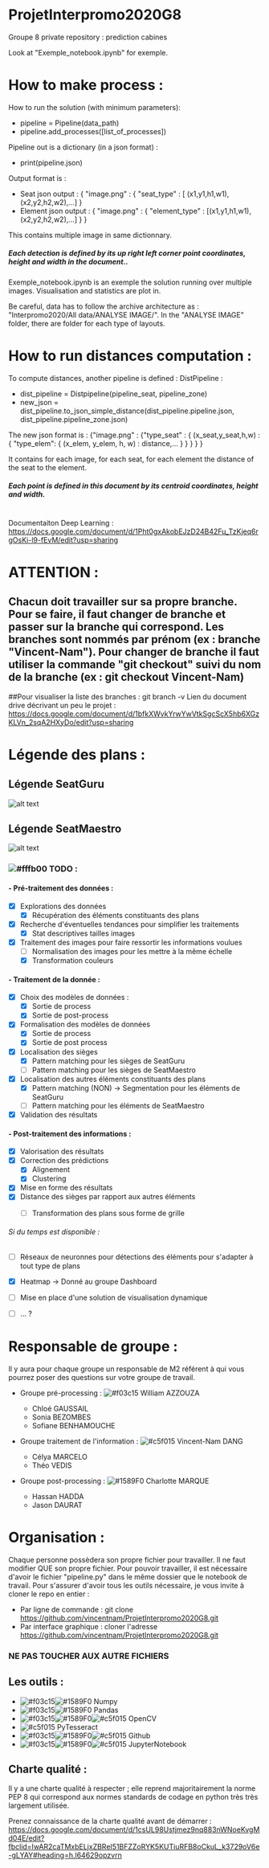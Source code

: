 # ProjetInterpromo2020G8
Groupe 8 private repository : prediction cabines

Look at "Exemple_notebook.ipynb" for exemple. 
# How to make process : 
How to run the solution (with minimum parameters):
 - pipeline = Pipeline(data_path)
 - pipeline.add_processes([list_of_processes])

Pipeline out is a dictionary (in a json format) :

 - print(pipeline.json)

Output format is :
 - Seat json output : { "image.png" : { "seat_type" : [ (x1,y1,h1,w1), (x2,y2,h2,w2),...] } 
 - Element json output : { "image.png" : { "element_type" : [(x1,y1,h1,w1), (x2,y2,h2,w2),...] } }

This contains multiple image in same dictionnary. 
##### Each detection is defined by its up right left corner point coordinates, height and width in the document.. 

Exemple_notebook.ipynb is an exemple the solution running over multiple images. Visualisation and statistics are plot in.

Be careful, data has to follow the archive architecture as : "Interpromo2020/All data/ANALYSE IMAGE/". In the "ANALYSE IMAGE" folder, there are folder for each type of layouts.
# How to run distances computation : 

To compute distances, another pipeline is defined : DistPipeline :
 - dist_pipeline = Distpipeline(pipeline_seat, pipeline_zone)
 - new_json = dist_pipeline.to_json_simple_distance(dist_pipeline.pipeline.json, dist_pipeline.pipeline_zone.json)

The new json format is : {"image.png" : {"type_seat" : { (x_seat,y_seat,h,w) : { "type_elem": { (x_elem, y_elem, h, w) : distance,... } }
}  }  }

It contains for each image, for each seat, for each element the distance of the seat to the element.
##### Each point is defined in this document by its centroid coordinates, height and width.
#
Documentaiton Deep Learning : https://docs.google.com/document/d/1Pht0gxAkobEJzD24B42Fu_TzKjeq6rgOsKi-l9-fEvM/edit?usp=sharing


# ATTENTION : 
## Chacun doit travailler sur sa propre branche. Pour se faire, il faut changer de branche et passer sur la branche qui correspond. Les branches sont nommés par prénom (ex : branche "Vincent-Nam"). Pour changer de branche il faut utiliser la commande "git checkout" suivi du nom de la branche (ex : git checkout Vincent-Nam)
##Pour visualiser la liste des branches : git branch -v 
Lien du document drive décrivant un peu le projet : https://docs.google.com/document/d/1bfkXWvkYrwYwVtkSgcScX5hb6XGzKLVn_2sqA2HXyDo/edit?usp=sharing
# Légende des plans : 
## Légende SeatGuru
![alt text](./images/Legende_SeatGuru.png)

## Légende SeatMaestro
![alt text](./images/Legende_SeatMaestro.png)

### ![#fffb00](https://placehold.it/15/fffb00/000000?text=+) TODO : 
#### - Pré-traitement des données :

- [x]  Explorations des données
    - [x] Récupération des éléments constituants des plans 
- [x]  Recherche d'éventuelles tendances pour simplifier les traitements
    - [x] Stat descriptives tailles images
- [x]  Traitement des images pour faire ressortir les informations voulues  
    - [ ] Normalisation des images pour les mettre à la même échelle
    - [x] Transformation couleurs 
#### - Traitement de la donnée :
- [x]  Choix des modèles de données : 
    - [x] Sortie de process
    - [x] Sortie de post-process 
- [x]  Formalisation des modèles de données 
    - [x] Sortie de process
    - [x] Sortie de post process 
- [x]  Localisation des sièges
    - [x] Pattern matching pour les sièges de SeatGuru
    - [ ] Pattern matching pour les sièges de SeatMaestro
- [x]  Localisation des autres éléments constituants des plans
    - [x] Pattern matching (NON) -> Segmentation pour les éléments de SeatGuru
    - [ ] Pattern matching pour les éléments de SeatMaestro
- [x]  Validation des résultats 

#### - Post-traitement des informations : 
- [x]  Valorisation des résultats
- [x]  Correction des prédictions 
    - [x] Alignement 
    - [x] Clustering
- [x]  Mise en forme des résultats  
- [x]  Distance des sièges par rapport aux autres éléments
    - [ ] Transformation des plans sous forme de grille 

 
###### Si du temps est disponible : 
- [ ]   Réseaux de neuronnes pour détections des éléments pour s'adapter à tout type de plans
- [x]   Heatmap -> Donné au groupe Dashboard
- [ ]  Mise en place d'une solution de visualisation dynamique 
- [ ]  ... ?


# Responsable de groupe : 
Il y aura pour chaque groupe un responsable de M2 référent à qui vous pourrez poser des questions sur votre groupe de travail.


- Groupe pré-processing : ![#f03c15](https://placehold.it/15/f03c15/000000?text=+) William AZZOUZA
    -  Chloé GAUSSAIL
    -  Sonia BEZOMBES
    -  Sofiane BENHAMOUCHE
- Groupe traitement de l'information : ![#c5f015](https://placehold.it/15/c5f015/000000?text=+) Vincent-Nam DANG
    - Célya MARCELO
    - Théo VEDIS

- Groupe post-processing :  ![#1589F0](https://placehold.it/15/1589F0/000000?text=+) Charlotte MARQUE
    -  Hassan HADDA 
    -  Jason DAURAT

# Organisation : 
Chaque personne possèdera son propre fichier pour travailler. Il ne faut modifier QUE son propre fichier. 
Pour pouvoir travailler, il est nécessaire d'avoir le fichier "pipeline.py" dans le même dossier que le notebook de travail.
Pour s'assurer d'avoir tous les outils nécessaire, je vous invite à cloner le repo en entier : 
   - Par ligne de commande : git clone https://github.com/vincentnam/ProjetInterpromo2020G8.git
   - Par interface graphique : cloner l'adresse https://github.com/vincentnam/ProjetInterpromo2020G8.git


### NE PAS TOUCHER AUX AUTRE FICHIERS 



## Les outils : 

- ![#f03c15](https://placehold.it/15/f03c15/000000?text=+)![#1589F0](https://placehold.it/15/1589F0/000000?text=+)  Numpy
- ![#f03c15](https://placehold.it/15/f03c15/000000?text=+)![#1589F0](https://placehold.it/15/1589F0/000000?text=+)  Pandas
- ![#f03c15](https://placehold.it/15/f03c15/000000?text=+)![#1589F0](https://placehold.it/15/1589F0/000000?text=+)![#c5f015](https://placehold.it/15/c5f015/000000?text=+) OpenCV
- ![#c5f015](https://placehold.it/15/c5f015/000000?text=+) PyTesseract
- ![#f03c15](https://placehold.it/15/f03c15/000000?text=+)![#1589F0](https://placehold.it/15/1589F0/000000?text=+)![#c5f015](https://placehold.it/15/c5f015/000000?text=+) Github
- ![#f03c15](https://placehold.it/15/f03c15/000000?text=+)![#1589F0](https://placehold.it/15/1589F0/000000?text=+)![#c5f015](https://placehold.it/15/c5f015/000000?text=+) JupyterNotebook 


## Charte qualité : 
Il y a une charte qualité à respecter ; elle reprend majoritairement la norme PEP 8 qui correspond aux normes standards de codage en python très très largement utilisée.

Prenez connaissance de la charte qualité avant de démarrer : https://docs.google.com/document/d/1csUL98Ustjmez9nq883nWNoeKvgMd04E/edit?fbclid=IwAR2caTMxbELjxZBReI51BFZZoRYK5KUTiuRFB8oCkuL_k3729oV6e-gLYAY#heading=h.l64629opzvrn